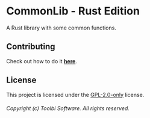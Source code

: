 # CommonLib - Rust Edition

A Rust library with some common functions.

<!-- Stuff goes here -->

## Contributing

Check out how to do it [**here**](https://github.com/toolbisoftware/commonlib-rs/blob/main/CONTRIBUTING.md).

## License

This project is licensed under the [GPL-2.0-only](https://github.com/toolbisoftware/commonlib-rs/blob/main/LICENSE) license.

###### Copyright (c) Toolbi Software. All rights reserved.
